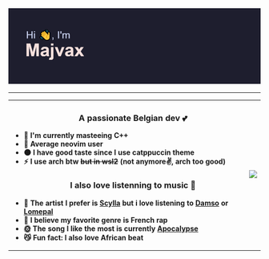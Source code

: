 <div align="center">
    <img src="./image/header.png"/>
</div>

<hr/>





<table align="center" style="width: 100%;">
    <tr>
        <td>
            <ul>
                <h3 align="center">A passionate Belgian dev 💕</h3>
                <li><b>💪 I'm currently masteeing C++</b></li>
                <li><b>🌱 Average neovim user</b></li>
                <li><b>🌑 I have good taste since I use catppuccin theme</b></li>
                <li><b>⚡ I use arch btw <s>but in wsl2</s> (not anymore✌️, arch too good)</b></li>
                <h3 align="center">I also love listenning to music 🎺</h3>
                <li><b>🎨 The artist I prefer is <a href="https://open.spotify.com/artist/7fRBY7RRf4iMn2Z4bhZcYA?si=o__BUiBqRmGDn0Q4JMyQTg">Scylla</a> but i love listening to <a href="https://open.spotify.com/artist/2UwqpfQtNuhBwviIC0f2ie?si=79dF3w7lSFi0A-qZti2HOA">Damso</a> or <a href="https://open.spotify.com/artist/1Yfe3ONJlioHys7jwHdfVm?si=ZLNWOD0rQ3m6_sE4d7ZElg">Lomepal</a></b></li>
                <li><b>💖 I believe my favorite genre is French rap</b></li>
                <li><b>🌞 The song I like the most is currently <a href="https://open.spotify.com/track/0yc6Gst2xkRu0eMLeRMGCX?si=4e2fca7a8f7b4f2d">Apocalypse</a></b></li>
                <li><b>😼 Fun fact: I also love African beat</b></li>
            </ul>
        </td>
        <td><img src="https://spotify-github-profile.kittinanx.com/api/view?uid=xavdejam&cover_image=true&theme=compact&show_offline=false&background_color=121212&interchange=true"></tr>
    </tr>
</table>

